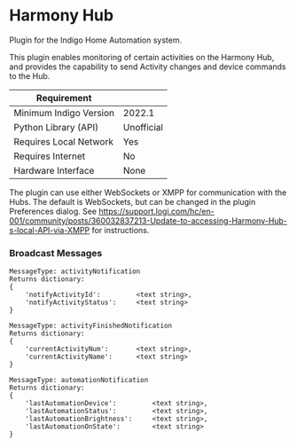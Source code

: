 # Harmony Hub

Plugin for the Indigo Home Automation system.

This plugin enables monitoring of certain activities on the Harmony Hub, and provides the capability to send Activity changes and device commands to the Hub.

| Requirement            |            |
|------------------------|------------|
| Minimum Indigo Version | 2022.1     |
| Python Library (API)   | Unofficial |
| Requires Local Network | Yes        |
| Requires Internet      | No         |
| Hardware Interface     | None       |


The plugin can use either WebSockets or XMPP for communication with the Hubs.  The default is WebSockets, but can be changed in the plugin Preferences dialog.  See https://support.logi.com/hc/en-001/community/posts/360032837213-Update-to-accessing-Harmony-Hub-s-local-API-via-XMPP 
for instructions.


### Broadcast Messages

    MessageType: activityNotification 
    Returns dictionary:
    {
    	'notifyActivityId':			<text string>,
		'notifyActivityStatus':		<text string>
	}

    MessageType: activityFinishedNotification
    Returns dictionary:
    {
    	'currentActivityNum':  		<text string>,
		'currentActivityName': 		<text string>
	}

    MessageType: automationNotification
    Returns dictionary:
    {
    	'lastAutomationDevice':  		<text string>,
		'lastAutomationStatus': 		<text string>,
		'lastAutomationBrightness': 	<text string>,
		'lastAutomationOnState': 		<text string>
	}
